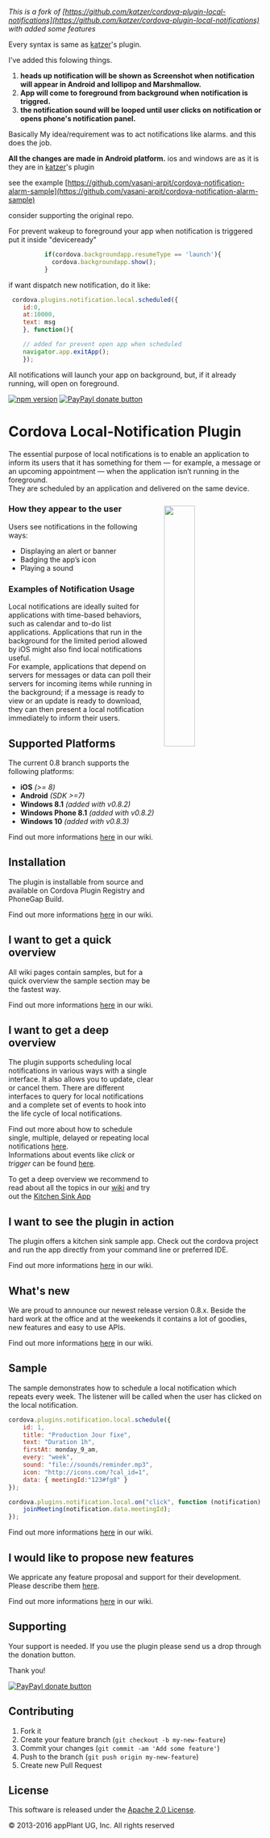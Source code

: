 
_This is a fork of [https://github.com/katzer/cordova-plugin-local-notifications](https://github.com/katzer/cordova-plugin-local-notifications) with added some features_

Every syntax is same as [katzer](https://github.com/katzer/cordova-plugin-local-notifications)'s plugin.

I've added this folowing things.

1. **heads up notification will be shown as Screenshot when notification will appear in Android and lollipop and Marshmallow.**
2. **App will come to foreground from background when notification is triggred.**
3. **the notification sound will be looped until user clicks on notification or opens phone's notification panel.**

Basically My idea/requirement was to act notifications like alarms. and this does the job.

**All the changes are made in Android platform.** ios and windows are as it is they are in [katzer](https://github.com/katzer/cordova-plugin-local-notifications)'s plugin

see the example [https://github.com/vasani-arpit/cordova-notification-alarm-sample](https://github.com/vasani-arpit/cordova-notification-alarm-sample)

consider supporting the original repo.

For prevent wakeup to foreground your app when notification is triggered put it inside "deviceready"

```javascript
          if(cordova.backgroundapp.resumeType == 'launch'){
            cordova.backgroundapp.show();
          }
```

if want dispatch new notification, do it like:
```javascript
 cordova.plugins.notification.local.scheduled({
 	id:0,
	at:10000,
	text: msg
	}, function(){

	// added for prevent open app when scheduled
	navigator.app.exitApp();
	});
```

All notifications will launch your app on background, but, if it already running, will open on foreground.


[![npm version](https://badge.fury.io/js/de.appplant.cordova.plugin.local-notification.svg)](http://badge.fury.io/js/de.appplant.cordova.plugin.local-notification)
[![PayPayl donate button](https://img.shields.io/badge/paypal-donate-yellow.svg)](https://www.paypal.com/cgi-bin/webscr?cmd=_s-xclick&hosted_button_id=L3HKQCD9UA35A "Donate once-off to this project using Paypal")

Cordova Local-Notification Plugin
=================================

The essential purpose of local notifications is to enable an application to inform its users that it has something for them — for example, a message or an upcoming appointment — when the application isn’t running in the foreground.<br>
They are scheduled by an application and delivered on the same device.

<img width="35%" align="right" hspace="19" vspace="12" src="https://raw.githubusercontent.com/vasani-arpit/cordova-plugin-local-notifications/example/images/Screenshot (6).png"></img>

### How they appear to the user
Users see notifications in the following ways:
- Displaying an alert or banner
- Badging the app’s icon
- Playing a sound


### Examples of Notification Usage
Local notifications are ideally suited for applications with time-based behaviors, such as calendar and to-do list applications. Applications that run in the background for the limited period allowed by iOS might also find local notifications useful.<br>
For example, applications that depend on servers for messages or data can poll their servers for incoming items while running in the background; if a message is ready to view or an update is ready to download, they can then present a local notification immediately to inform their users.


## Supported Platforms
The current 0.8 branch supports the following platforms:
- __iOS__ _(>= 8)_<br>
- __Android__ _(SDK >=7)_
- __Windows 8.1__ _(added with v0.8.2)_
- __Windows Phone 8.1__ _(added with v0.8.2)_
- __Windows 10__ _(added with v0.8.3)_

Find out more informations [here][wiki_platforms] in our wiki.


## Installation
The plugin is installable from source and available on Cordova Plugin Registry and PhoneGap Build.

Find out more informations [here][wiki_installation] in our wiki.


## I want to get a quick overview
All wiki pages contain samples, but for a quick overview the sample section may be the fastest way.

Find out more informations [here][wiki_samples] in our wiki.


## I want to get a deep overview
The plugin supports scheduling local notifications in various ways with a single interface. It also allows you to update, clear or cancel them. There are different interfaces to query for local notifications and a complete set of events to hook into the life cycle of local notifications.

Find out more about how to schedule single, multiple, delayed or repeating local notifications [here][wiki_schedule].<br>
Informations about events like _click_ or _trigger_ can be found [here][wiki_events].

To get a deep overview we recommend to read about all the topics in our [wiki][wiki] and try out the [Kitchen Sink App][wiki_kitchensink]


## I want to see the plugin in action
The plugin offers a kitchen sink sample app. Check out the cordova project and run the app directly from your command line or preferred IDE.

Find out more informations [here][wiki_kitchensink] in our wiki.


## What's new
We are proud to announce our newest release version 0.8.x. Beside the hard work at the office and at the weekends it contains a lot of goodies, new features and easy to use APIs.

Find out more informations [here][wiki_changelog] in our wiki.


## Sample
The sample demonstrates how to schedule a local notification which repeats every week. The listener will be called when the user has clicked on the local notification.

```javascript
cordova.plugins.notification.local.schedule({
    id: 1,
    title: "Production Jour fixe",
    text: "Duration 1h",
    firstAt: monday_9_am,
    every: "week",
    sound: "file://sounds/reminder.mp3",
    icon: "http://icons.com/?cal_id=1",
    data: { meetingId:"123#fg8" }
});

cordova.plugins.notification.local.on("click", function (notification) {
    joinMeeting(notification.data.meetingId);
});
```

Find out more informations [here][wiki_samples] in our wiki.


## I would like to propose new features
We appricate any feature proposal and support for their development. Please describe them [here][feature_proposal_issue].

Find out more informations [here][wiki_next] in our wiki.

## Supporting
Your support is needed. If you use the plugin please send us a drop through the donation button.

Thank you!

[![PayPayl donate button](https://img.shields.io/badge/paypal-donate-yellow.svg)](https://www.paypal.com/cgi-bin/webscr?cmd=_s-xclick&hosted_button_id=L3HKQCD9UA35A "Donate once-off to this project using Paypal")


## Contributing

1. Fork it
2. Create your feature branch (`git checkout -b my-new-feature`)
3. Commit your changes (`git commit -am 'Add some feature'`)
4. Push to the branch (`git push origin my-new-feature`)
5. Create new Pull Request


## License

This software is released under the [Apache 2.0 License][apache2_license].

© 2013-2016 appPlant UG, Inc. All rights reserved


[cordova]: https://cordova.apache.org
[wiki]: https://github.com/katzer/cordova-plugin-local-notifications/wiki
[wiki_platforms]: https://github.com/katzer/cordova-plugin-local-notifications/wiki/02.-Platforms
[wiki_installation]: https://github.com/katzer/cordova-plugin-local-notifications/wiki/03.-Installation
[wiki_kitchensink]: https://github.com/katzer/cordova-plugin-local-notifications/tree/example
[wiki_schedule]: https://github.com/katzer/cordova-plugin-local-notifications/wiki/04.-Scheduling
[wiki_events]: https://github.com/katzer/cordova-plugin-local-notifications/wiki/09.-Events
[wiki_samples]: https://github.com/katzer/cordova-plugin-local-notifications/wiki/11.-Samples
[wiki_changelog]: https://github.com/katzer/cordova-plugin-local-notifications/wiki/Upgrade-Guide
[wiki_next]: https://github.com/katzer/cordova-plugin-local-notifications/wiki/Feature-Requests
[feature_proposal_issue]: https://github.com/katzer/cordova-plugin-local-notifications/issues/451
[apache2_license]: http://opensource.org/licenses/Apache-2.0
